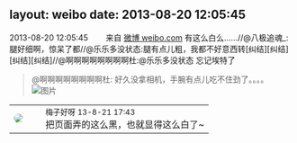 layout: weibo
date: 2013-08-20 12:05:45
---
<meta name="referrer" content="no-referrer" />

2013-08-20 12:05:45  &nbsp;&nbsp;&nbsp;&nbsp;&nbsp;&nbsp; 来自 <a href="http://weibo.com/" rel="nofollow">微博 weibo.com</a>
有这么白么……//@八极追魂_: 腿好细啊，惊呆了都//@乐乐多没状态:腿有点儿粗，我都不好意西转[纠结][纠结][纠结][纠结]//@啊啊啊啊啊啊啊啊杜:@乐乐多没状态 忘记埃特了
>  @啊啊啊啊啊啊啊啊杜: 好久没拿相机，手腕有点儿吃不住劲了。。。。 ​​​
>  ![图片](https://ww3.sinaimg.cn/large/6ae83ee8jw1e7r4lyc23pj211b675qv5.jpg)

<table style="width: 100%;">
  <tr>
    <td style="width: 40px;"><img style="border-radius:50%" src="https://tva3.sinaimg.cn/crop.0.0.180.180.50/abefb5b0jw1e8qgp5bmzyj2050050aa8.jpg?KID=imgbed,tva&Expires=1624465190&ssig=Zn30Y37O9b"></td>
    <td colspan="2"><small>梅子好呀 13-8-21 17:43</small><br/>把页面弄的这么黑，也就显得这么白了~</td>
  </tr>
</table>
